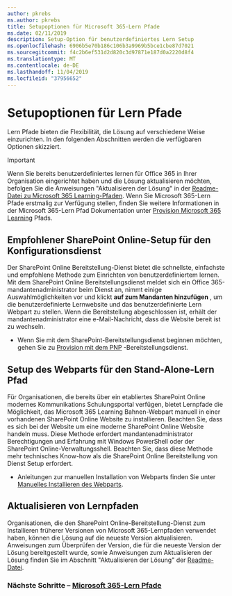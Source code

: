 ```yaml
---
author: pkrebs
ms.author: pkrebs
title: Setupoptionen für Microsoft 365-Lern Pfade
ms.date: 02/11/2019
description: Setup-Option für benutzerdefiniertes Lern Setup
ms.openlocfilehash: 6906b5e70b186c106b3a9969b5bce1cbe87d7021
ms.sourcegitcommit: f4c2b6ef531d2d820c3d97871e187d0a2220d8f4
ms.translationtype: MT
ms.contentlocale: de-DE
ms.lasthandoff: 11/04/2019
ms.locfileid: "37956652"
---
```

# <a name="learning-pathways-setup-options"></a>Setupoptionen für Lern Pfade
Lern Pfade bieten die Flexibilität, die Lösung auf verschiedene Weise einzurichten. In den folgenden Abschnitten werden die verfügbaren Optionen skizziert.

> [!IMPORTANT]
> Wenn Sie bereits benutzerdefiniertes lernen für Office 365 in Ihrer Organisation eingerichtet haben und die Lösung aktualisieren möchten, befolgen Sie die Anweisungen "Aktualisieren der Lösung" in der [Readme-Datei zu Microsoft 365 Learning-Pfaden](https://github.com/pnp/custom-learning-office-365). Wenn Sie Microsoft 365-Lern Pfade erstmalig zur Verfügung stellen, finden Sie weitere Informationen in der Microsoft 365-Lern Pfad Dokumentation unter [Provision Microsoft 365 Learning]( https://docs.microsoft.com/en-us/office365/customlearning/custom_provision) Pfads.  


## <a name="recommended---sharepoint-online-provisioning-service-setup"></a>Empfohlener SharePoint Online-Setup für den Konfigurationsdienst 
Der SharePoint Online Bereitstellung-Dienst bietet die schnellste, einfachste und empfohlene Methode zum Einrichten von benutzerdefiniertem lernen. Mit dem SharePoint Online Bereitstellungsdienst meldet sich ein Office 365-mandantenadministrator beim Dienst an, nimmt einige Auswahlmöglichkeiten vor und klickt **auf zum Mandanten hinzufügen** , um die benutzerdefinierte Lernwebsite und das benutzerdefinierte Lern Webpart zu stellen. Wenn die Bereitstellung abgeschlossen ist, erhält der mandantenadministrator eine e-Mail-Nachricht, dass die Website bereit ist zu wechseln. 

- Wenn Sie mit dem SharePoint-Bereitstellungsdienst beginnen möchten, gehen Sie zu [Provision mit dem PNP](custom_provision.md) -Bereitstellungsdienst.   

## <a name="stand-alone-learning-pathways-web-part-setup"></a>Setup des Webparts für den Stand-Alone-Lern Pfad
Für Organisationen, die bereits über ein etabliertes SharePoint Online modernes Kommunikations Schulungsportal verfügen, bietet Lernpfade die Möglichkeit, das Microsoft 365 Learning Bahnen-Webpart manuell in einer vorhandenen SharePoint Online Website zu installieren. Beachten Sie, dass es sich bei der Website um eine moderne SharePoint Online Website handeln muss. Diese Methode erfordert mandantenadministrator Berechtigungen und Erfahrung mit Windows PowerShell oder der SharePoint Online-Verwaltungsshell. Beachten Sie, dass diese Methode mehr technisches Know-how als die SharePoint Online Bereitstellung von Dienst Setup erfordert.

- Anleitungen zur manuellen Installation von Webparts finden Sie unter [Manuelles Installieren des Webparts](custom_manualsetup.md). 

## <a name="update-learning-pathways"></a>Aktualisieren von Lernpfaden
Organisationen, die den SharePoint Online-Bereitstellung-Dienst zum Installieren früherer Versionen von Microsoft 365-Lernpfaden verwendet haben, können die Lösung auf die neueste Version aktualisieren. Anweisungen zum Überprüfen der Version, die für die neueste Version der Lösung bereitgestellt wurde, sowie Anweisungen zum Aktualisieren der Lösung finden Sie im Abschnitt "Aktualisieren der Lösung" der [Readme-Datei](https://github.com/pnp/custom-learning-office-365/blob/master/README.md).

### <a name="next-steps---provision-microsoft-365-learning-pathwayscustom_provisionmd"></a>Nächste Schritte – [Microsoft 365-Lern Pfade](custom_provision.md)
